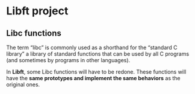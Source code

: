 # Libft project

## Libc functions

The term “libc” is commonly used as a shorthand for the “standard
C library” a library of standard functions that can be used by
all C programs (and sometimes by programs in other languages).

In **Libft**, some Libc functions will have to be redone. These
functions will have the **same prototypes and implement the same 
behaviors** as the original ones.

